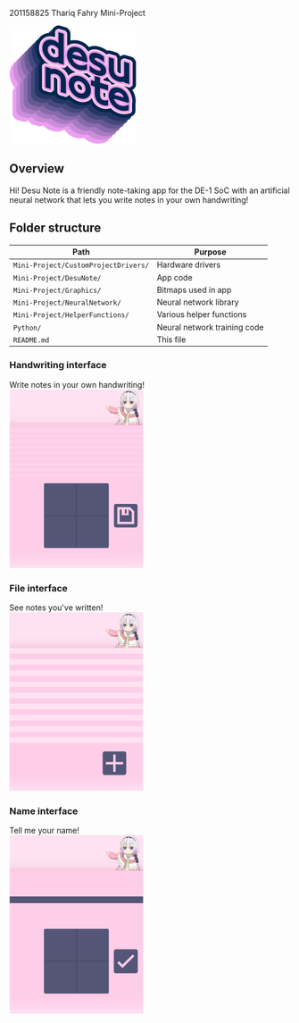 201158825 Thariq Fahry Mini-Project

![Desu Note Logo](logo.png)

## Overview
Hi! Desu Note is a friendly note-taking app for the DE-1 SoC with an artificial neural network that lets you write notes in your own handwriting!  


## Folder structure
| Path                       | Purpose |
| ---                        | --- |
| `Mini-Project/CustomProjectDrivers/`| Hardware drivers |
| `Mini-Project/DesuNote/`| App code
| `Mini-Project/Graphics/`| Bitmaps used in app |
| `Mini-Project/NeuralNetwork/`| Neural network library |
| `Mini-Project/HelperFunctions/`| Various helper functions |
| `Python/`                  | Neural network training code |
| `README.md`                | This file |


### Handwriting interface
Write notes in your own handwriting!  
![Editor](editor.png)

### File interface
See notes you've written!  
![File](file.png)  

### Name interface
Tell me your name!  
![Singleline](singleline.png)



